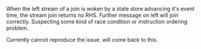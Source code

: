 When the left stream of a join is woken by a state store advancing it's event time, the stream join returns no RHS. Further message on left will join correctly. Suspecting some kind of race condition or instruction ordering problem.

Currently cannot reproduce the issue. will come back to this.